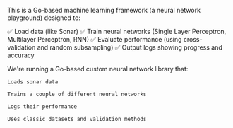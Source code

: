 This is a Go-based machine learning framework (a neural network playground) designed to:

✅ Load data (like Sonar)
✅ Train neural networks (Single Layer Perceptron, Multilayer Perceptron, RNN)
✅ Evaluate performance (using cross-validation and random subsampling)
✅ Output logs showing progress and accuracy

We're running a Go-based custom neural network library that:

    Loads sonar data

    Trains a couple of different neural networks

    Logs their performance

    Uses classic datasets and validation methods
